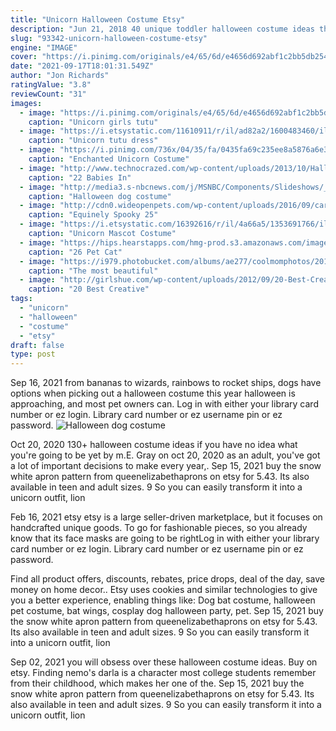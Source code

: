 ```yaml
---
title: "Unicorn Halloween Costume Etsy"
description: "Jun 21, 2018 40 unique toddler halloween costume ideas that are totally adorable (even if they're supposed to be scary)  Etsycatandmouseclothing. 1 of 40."
slug: "93342-unicorn-halloween-costume-etsy"
engine: "IMAGE"
cover: "https://i.pinimg.com/originals/e4/65/6d/e4656d692abf1c2bb5db254bc233275d.jpg"
date: "2021-09-17T18:01:31.549Z"
author: "Jon Richards"
ratingValue: "3.8"
reviewCount: "31"
images:
  - image: "https://i.pinimg.com/originals/e4/65/6d/e4656d692abf1c2bb5db254bc233275d.jpg"
    caption: "Unicorn girls tutu"
  - image: "https://i.etsystatic.com/11610911/r/il/ad82a2/1600483460/il_fullxfull.1600483460_r1nw.jpg"
    caption: "Unicorn tutu dress"
  - image: "https://i.pinimg.com/736x/04/35/fa/0435fa69c235ee8a5876a6e3a71c33ee.jpg"
    caption: "Enchanted Unicorn Costume"
  - image: "http://www.technocrazed.com/wp-content/uploads/2013/10/Halloween-baby-costumes-9.jpg"
    caption: "22 Babies In"
  - image: "http://media3.s-nbcnews.com/j/MSNBC/Components/Slideshows/_production/TODAY-ready/ss-141009-pet-costumes/ss-141008-animal-costumes-tease2.today-ss-slide-desktop.jpg"
    caption: "Halloween dog costume"
  - image: "http://cdn0.wideopenpets.com/wp-content/uploads/2016/09/carousel.jpg"
    caption: "Equinely Spooky 25"
  - image: "https://i.etsystatic.com/16392616/r/il/4a66a5/1353691766/il_fullxfull.1353691766_bpee.jpg"
    caption: "Unicorn Mascot Costume"
  - image: "https://hips.hearstapps.com/hmg-prod.s3.amazonaws.com/images/unicorn-cat-costume-1533230802.jpg?crop=0.6666666666666666xw:1xh;center,top&resize=480:*"
    caption: "26 Pet Cat"
  - image: "https://i979.photobucket.com/albums/ae277/coolmomphotos/2014-October-Picks/Fox-mask-Spirit-Parade_zps335dde7d.jpg"
    caption: "The most beautiful"
  - image: "http://girlshue.com/wp-content/uploads/2012/09/20-Best-Creative-Yet-Cool-Halloween-Costume-Ideas-For-Babies-Kids-13.jpg"
    caption: "20 Best Creative"
tags:
  - "unicorn"
  - "halloween"
  - "costume"
  - "etsy"
draft: false
type: post
---
```


Sep 16, 2021 from bananas to wizards, rainbows to rocket ships, dogs have options when picking out a halloween costume this year halloween is approaching, and most pet owners can. Log in with either your library card number or ez login. Library card number or ez username pin or ez password.
![Halloween dog costume](http://media3.s-nbcnews.com/j/MSNBC/Components/Slideshows/_production/TODAY-ready/ss-141009-pet-costumes/ss-141008-animal-costumes-tease2.today-ss-slide-desktop.jpg "Halloween dog costume")

Oct 20, 2020 130+ halloween costume ideas if you have no idea what you&#39;re going to be yet by m.E. Gray on oct 20, 2020 as an adult, you&#39;ve got a lot of important decisions to make every year,. Sep 15, 2021 buy the snow white apron pattern from queenelizabethaprons on etsy for 5.43. Its also available in teen and adult sizes. 9  So you can easily transform it into a unicorn outfit, lion
<!--inArticleAds-->

<!--galleryOne-->

Feb 16, 2021 etsy etsy is a large seller-driven marketplace, but it focuses on handcrafted unique goods.  To go for fashionable pieces, so you already know that its face masks are going to be rightLog in with either your library card number or ez login. Library card number or ez username pin or ez password.
<!--inArticleAds-->

<!--galleryTwo-->

Find all product offers, discounts, rebates, price drops, deal of the day, save money on home decor.. Etsy uses cookies and similar technologies to give you a better experience, enabling things like:  Dog bat costume, halloween pet costume, bat wings, cosplay dog halloween party, pet. Sep 15, 2021 buy the snow white apron pattern from queenelizabethaprons on etsy for 5.43. Its also available in teen and adult sizes. 9  So you can easily transform it into a unicorn outfit, lion
<!--galleryThree-->

Sep 02, 2021 you will obsess over these halloween costume ideas.  Buy on etsy. Finding nemo's darla is a character most college students remember from their childhood, which makes her one of the. Sep 15, 2021 buy the snow white apron pattern from queenelizabethaprons on etsy for 5.43. Its also available in teen and adult sizes. 9  So you can easily transform it into a unicorn outfit, lion
